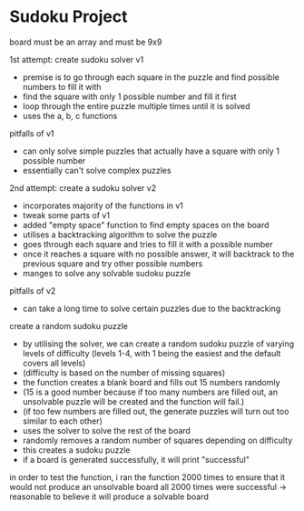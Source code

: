 # Sudoku Project

board must be an array and must be 9x9

1st attempt: create sudoku solver v1
- premise is to go through each square in the puzzle and find possible numbers to fill it with
- find the square with only 1 possible number and fill it first
- loop through the entire puzzle multiple times until it is solved
- uses the a, b, c functions

pitfalls of v1
- can only solve simple puzzles that actually have a square with only 1 possible number
- essentially can't solve complex puzzles


2nd attempt: create a sudoku solver v2
- incorporates majority of the functions in v1
- tweak some parts of v1
- added "empty space" function to find empty spaces on the board
- utilises a backtracking algorithm to solve the puzzle
- goes through each square and tries to fill it with a possible number
- once it reaches a square with no possible answer, it will backtrack to the previous square and try other possible numbers
- manges to solve any solvable sudoku puzzle

pitfalls of v2
- can take a long time to solve certain puzzles due to the backtracking


create a random sudoku puzzle 
- by utilising the solver, we can create a random sudoku puzzle of varying levels of difficulty (levels 1-4, with 1 being the easiest and the default covers all levels)
- (difficulty is based on the number of missing squares)
- the function creates a blank board and fills out 15 numbers randomly 
- (15 is a good number because if too many numbers are filled out, an unsolvable puzzle will be created and the function will fail.)
- (if too few numbers are filled out, the generate puzzles will turn out too similar to each other)
- uses the solver to solve the rest of the board
- randomly removes a random number of squares depending on difficulty
- this creates a sudoku puzzle
- if a board is generated successfully, it will print "successful"

in order to test the function, i ran the function 2000 times to ensure that it would not produce an unsolvable board
all 2000 times were successful -> reasonable to believe it will produce a solvable board















